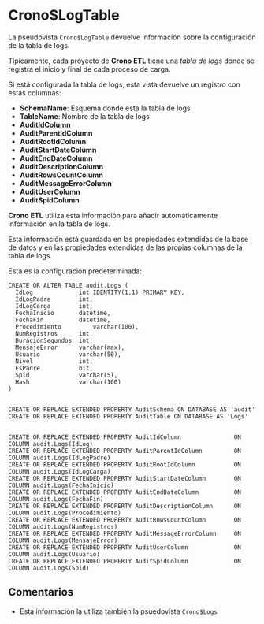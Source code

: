 
# Crono$LogTable

La pseudovista `Crono$LogTable` devuelve información sobre la configuración de la tabla de logs.

Típicamente, cada proyecto de **Crono ETL** tiene una *tabla de logs* donde se registra el inicio y final de cada proceso de carga.

Si está configurada la tabla de logs, esta vista devuelve un registro con estas columnas:

- **SchemaName**: Esquema donde esta la tabla de logs
- **TableName**: Nombre de la tabla de logs
- **AuditIdColumn** 
- **AuditParentIdColumn** 
- **AuditRootIdColumn**
- **AuditStartDateColumn**
- **AuditEndDateColumn**
- **AuditDescriptionColumn**
- **AuditRowsCountColumn**
- **AuditMessageErrorColumn**
- **AuditUserColumn**
- **AuditSpidColumn**

**Crono ETL** utiliza esta información para añadir automáticamente información en la tabla de logs.


Esta información está guardada en las propiedades extendidas de la base de datos y en las propiedades extendidas de las propias columnas de la tabla de logs.

Esta es la configuración predeterminada:

```
CREATE OR ALTER TABLE audit.Logs (
  IdLog 			int IDENTITY(1,1) PRIMARY KEY,
  IdLogPadre 		int,
  IdLogCarga		int,
  FechaInicio		datetime,
  FechaFin			datetime,
  Procedimiento 		varchar(100),
  NumRegistros		int,
  DuracionSegundos	int,
  MensajeError		varchar(max),
  Usuario			varchar(50),
  Nivel				int,
  EsPadre			bit,
  Spid				varchar(5),
  Hash				varchar(100)
)


CREATE OR REPLACE EXTENDED PROPERTY AuditSchema ON DATABASE AS 'audit'
CREATE OR REPLACE EXTENDED PROPERTY AuditTable ON DATABASE AS 'Logs'


CREATE OR REPLACE EXTENDED PROPERTY AuditIdColumn 				ON COLUMN audit.Logs(IdLog) 
CREATE OR REPLACE EXTENDED PROPERTY AuditParentIdColumn 		ON COLUMN audit.Logs(IdLogPadre) 
CREATE OR REPLACE EXTENDED PROPERTY AuditRootIdColumn 			ON COLUMN audit.Logs(IdLogCarga) 
CREATE OR REPLACE EXTENDED PROPERTY AuditStartDateColumn 		ON COLUMN audit.Logs(FechaInicio) 
CREATE OR REPLACE EXTENDED PROPERTY AuditEndDateColumn 			ON COLUMN audit.Logs(FechaFin) 
CREATE OR REPLACE EXTENDED PROPERTY AuditDescriptionColumn 		ON COLUMN audit.Logs(Procedimiento) 
CREATE OR REPLACE EXTENDED PROPERTY AuditRowsCountColumn 		ON COLUMN audit.Logs(NumRegistros)
CREATE OR REPLACE EXTENDED PROPERTY AuditMessageErrorColumn 	ON COLUMN audit.Logs(MensajeError)
CREATE OR REPLACE EXTENDED PROPERTY AuditUserColumn 			ON COLUMN audit.Logs(Usuario) 
CREATE OR REPLACE EXTENDED PROPERTY AuditSpidColumn 			ON COLUMN audit.Logs(Spid)

```


## Comentarios

- Esta información la utiliza también la psuedovista `Crono$Logs` 